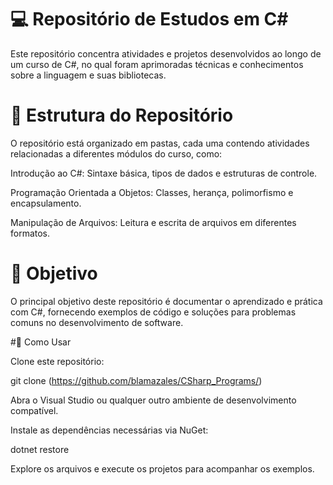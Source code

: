 # 💻 Repositório de Estudos em C#

Este repositório concentra atividades e projetos desenvolvidos ao longo de um curso de C#, no qual foram aprimoradas técnicas e conhecimentos sobre a linguagem e suas bibliotecas.

# 📂 Estrutura do Repositório

O repositório está organizado em pastas, cada uma contendo atividades relacionadas a diferentes módulos do curso, como:

Introdução ao C#: Sintaxe básica, tipos de dados e estruturas de controle.

Programação Orientada a Objetos: Classes, herança, polimorfismo e encapsulamento.

Manipulação de Arquivos: Leitura e escrita de arquivos em diferentes formatos.

# 📌 Objetivo

O principal objetivo deste repositório é documentar o aprendizado e prática com C#, fornecendo exemplos de código e soluções para problemas comuns no desenvolvimento de software.

#🚀 Como Usar

Clone este repositório:

git clone (https://github.com/blamazales/CSharp_Programs/)

Abra o Visual Studio ou qualquer outro ambiente de desenvolvimento compatível.

Instale as dependências necessárias via NuGet:

dotnet restore

Explore os arquivos e execute os projetos para acompanhar os exemplos.
